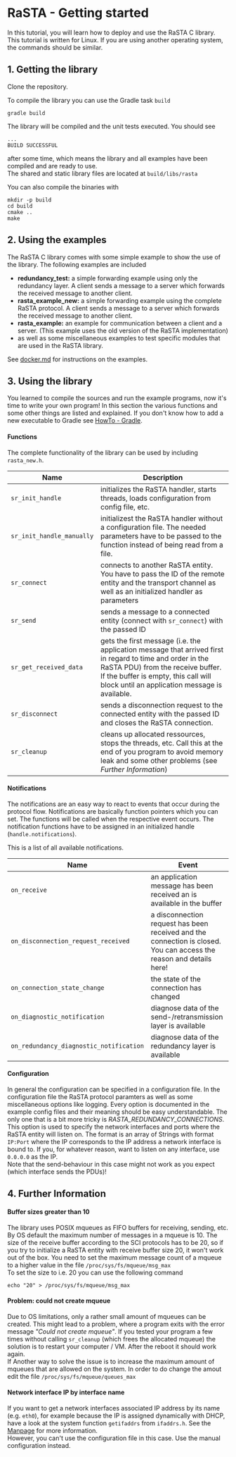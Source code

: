 # RaSTA - Getting started
In this tutorial, you will learn how to deploy and use the RaSTA C library.  
This tutorial is written for Linux. If you are using another operating system, the commands should be similar.  

## 1. Getting the library

Clone the repository.


To compile the library you can use the Gradle task `build`
```
gradle build
```

The library will be compiled and the unit tests executed. You should see
```
...
BUILD SUCCESSFUL 
```
after some time, which means the library and all examples have been compiled and are ready to use.  
The shared and static library files are located at `build/libs/rasta`

You can also compile the binaries with

```
mkdir -p build
cd build
cmake ..
make
```

## 2. Using the examples
The RaSTA C library comes with some simple example to show the use of the library.
The following examples are included

- **redundancy_test:** a simple forwarding example using only the redundancy layer. A client sends a message to a server which forwards the received message to another client.
- **rasta_example_new:** a simple forwarding example using the complete RaSTA protocol. A client sends a message to a server which forwards the received message to another client.
- **rasta_example:** an example for communication between a client and a server. (This example uses the old version of the RaSTA implementation)
- as well as some miscellaneous examples to test specific modules that are used in the RaSTA library. 

See [docker.md](docker.md) for instructions on the examples.

## 3. Using the library
You learned to compile the sources and run the example programs, now it's time to write your own program!
In this section the various functions and some other things are listed and explained.
If you don't know how to add a new executable to Gradle see [HowTo - Gradle](gradle.md).  

#### Functions
The complete functionality of the library can be used by including `rasta_new.h`.

| Name                      | Description                                                                                                                                                                                                                            |
| ------------------------- | ---------------------------------------------------------                                                                                                                                                                              |
| `sr_init_handle`          | initializes the RaSTA handler, starts threads, loads configuration from config file, etc.                                                                                                                                              |
| `sr_init_handle_manually` | initializest the RaSTA handler without a configuration file. The needed parameters have to be passed to the function instead of being read from a file.                                                                                |
| `sr_connect`              | connects to another RaSTA entity. You have to pass the ID of the remote entity and the transport channel as well as an initialized handler as parameters                                                                               |
| `sr_send`                 | sends a message to a connected entity (connect with `sr_connect`) with the passed ID                                                                                                                                                   |
| `sr_get_received_data`    | gets the first message (i.e. the application message that arrived first in regard to time and order in the RaSTA PDU) from the receive buffer. If the buffer is empty, this call will block until an application message is available. |
| `sr_disconnect`           | sends a disconnection request to the connected entity with the passed ID and closes the RaSTA connection.                                                                                                                              |
| `sr_cleanup`              | cleans up allocated ressources, stops the threads, etc. Call this at the end of you program to avoid memory leak and some other problems (see *Further Information*)                                                                   |

#### Notifications
The notifications are an easy way to react to events that occur during the protocol flow. Notifications are basically function pointers which you can set. The functions will be called when the respective event occurs. The notification functions have to be assigned in an initialized handle (`handle.notifications`).

This is a list of all available notifications.

| Name                                    | Event                                                                                                               |
| --------------------------------------- | ------------------------------------------------------------------------------------------------------------------- |
| `on_receive`                            | an application message has been received an is available in the buffer                                              |
| `on_disconnection_request_received`     | a disconnection request has been received and the connection is closed. You can access the reason and details here! |
| `on_connection_state_change`            | the state of the connection has changed                                                                             |
| `on_diagnostic_notification`            | diagnose data of the send-/retransmission layer is available                                                        |
| `on_redundancy_diagnostic_notification` | diagnose data of the redundancy layer is available                                                                  |

#### Configuration
In general the configuration can be specified in a configuration file. In the configuration file the RaSTA protocol paramters as well as some miscellaneous options like logging. Every option is documented in the example config files and their meaning should be easy understandable. The only one that is a bit more tricky is *RASTA_REDUNDANCY_CONNECTIONS*.  
This option is used to specify the network interfaces and ports where the RaSTA entity will listen on. The format is an array of Strings with format `IP:Port` where the IP corresponds to the IP address a network interface is bound to. If you, for whatever reason, want to listen on any interface, use `0.0.0.0` as the IP.  
Note that the send-behaviour in this case might not work as you expect (which interface sends the PDUs)!

## 4. Further Information
#### Buffer sizes greater than 10 
The library uses POSIX mqueues as FIFO buffers for receiving, sending, etc.  
By OS default the maximum number of messages in a mqueue is 10. The size of the receive buffer according to the SCI protocols has to be 20, so if you try to initialize a RaSTA entity with receive buffer size 20, it won't work out of the box. You need to set the maximum message count of a mqueue to a higher value in the file `/proc/sys/fs/mqueue/msg_max`  
To set the size to i.e. 20 you can use the following command

```
echo "20" > /proc/sys/fs/mqueue/msg_max
```

#### Problem: could not create mqueue
Due to OS limitations, only a rather small amount of mqueues can be created. This might lead to a problem, where a program exits with the error message  *"Could not create mqueue"*. If you tested your program a few times without calling `sr_cleanup` (which frees the allocated mqueue) the solution is to restart your computer / VM. After the reboot it should work again.  
If Another way to solve the issue is to increase the maximum amount of mqueues that are allowed on the system. In order to do change the amout edit the file `/proc/sys/fs/mqueue/queues_max` 

#### Network interface IP by interface name
If you want to get a network interfaces associated IP address by its name (e.g. `eth0`), for example because the IP is assigned dynamically with DHCP, have a look at the system function `getifaddrs` from `ifaddrs.h`. See the [Manpage](http://man7.org/linux/man-pages/man3/getifaddrs.3.html)  for more information.  
However, you can't use the configuration file in this case. Use the manual configuration instead.

